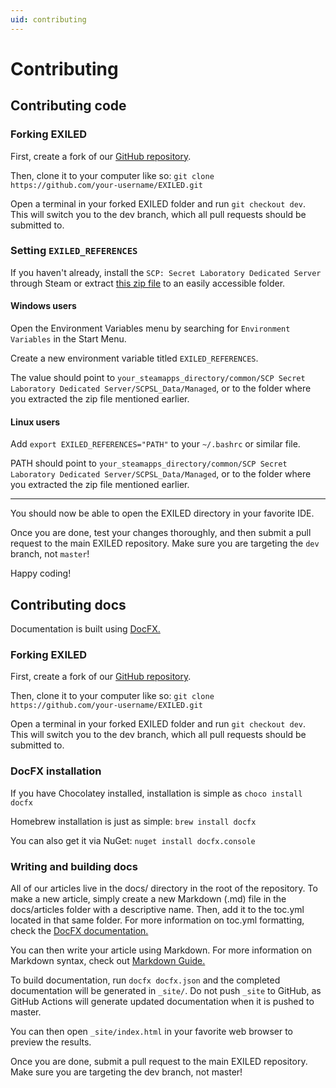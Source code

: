 ```yaml
---
uid: contributing
---
```

# Contributing

## Contributing code

### Forking EXILED
First, create a fork of our [GitHub repository](https://github.com/Exiled-Team/EXILED).

Then, clone it to your computer like so: `git clone https://github.com/your-username/EXILED.git`

Open a terminal in your forked EXILED folder and run ```git checkout dev```. This will switch you to the dev branch, which all pull requests should be submitted to.

### Setting `EXILED_REFERENCES`

If you haven't already, install the `SCP: Secret Laboratory Dedicated Server` through Steam or extract [this zip file](https://exiled.host/build_deps/References.zip) to an easily accessible folder.

#### Windows users
Open the Environment Variables menu by searching for `Environment Variables` in the Start Menu.

Create a new environment variable titled `EXILED_REFERENCES`.

The value should point to `your_steamapps_directory/common/SCP Secret Laboratory Dedicated Server/SCPSL_Data/Managed`, or to the folder where you extracted the zip file mentioned earlier.

#### Linux users
Add `export EXILED_REFERENCES="PATH"` to your `~/.bashrc` or similar file.

PATH should point to `your_steamapps_directory/common/SCP Secret Laboratory Dedicated Server/SCPSL_Data/Managed`, or to the folder where you extracted the zip file mentioned earlier.

---

You should now be able to open the EXILED directory in your favorite IDE.


Once you are done, test your changes thoroughly, and then submit a pull request to the main EXILED repository. Make sure you are targeting the `dev` branch, not `master`!

Happy coding!

## Contributing docs
Documentation is built using [DocFX.](https://dotnet.github.io/docfx/index.html)

### Forking EXILED
First, create a fork of our [GitHub repository](https://github.com/Exiled-Team/EXILED).

Then, clone it to your computer like so: ```git clone https://github.com/your-username/EXILED.git```

Open a terminal in your forked EXILED folder and run ```git checkout dev```. This will switch you to the dev branch, which all pull requests should be submitted to.

### DocFX installation
If you have Chocolatey installed, installation is simple as ```choco install docfx```

Homebrew installation is just as simple: ```brew install docfx```

You can also get it via NuGet: ```nuget install docfx.console```

### Writing and building docs

All of our articles live in the docs/ directory in the root of the repository. To make a new article, simply create a new Markdown (.md) file in the docs/articles folder with a descriptive name. Then, add it to the toc.yml located in that same folder. For more information on toc.yml formatting, check the [DocFX documentation.](https://dotnet.github.io/docfx/tutorial/intro_toc.html#yaml-format-toc-tocyml)

You can then write your article using Markdown. For more information on Markdown syntax, check out [Markdown Guide.](https://www.markdownguide.org/)

To build documentation, run ```docfx docfx.json``` and the completed documentation will be generated in `_site/`. Do not push `_site` to GitHub, as GitHub Actions will generate updated documentation when it is pushed to master.

You can then open `_site/index.html` in your favorite web browser to preview the results.

Once you are done, submit a pull request to the main EXILED repository. Make sure you are targeting the dev branch, not master!

